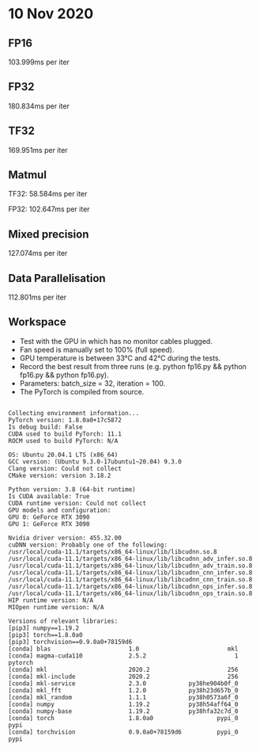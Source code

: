 # 10 Nov 2020
## FP16
103.999ms per iter

## FP32
180.834ms per iter

## TF32
169.951ms per iter

## Matmul
TF32: 58.584ms per iter

FP32: 102.647ms per iter

## Mixed precision
127.074ms per iter

## Data Parallelisation
112.801ms per iter

## Workspace
- Test with the GPU in which has no monitor cables plugged.
- Fan speed is manually set to 100% (full speed).
- GPU temperature is between 33°C and 42°C during the tests.
- Record the best result from three runs (e.g. python fp16.py && python fp16.py && python fp16.py).
- Parameters: batch_size = 32, iteration = 100.
- The PyTorch is compiled from source.
```

Collecting environment information...
PyTorch version: 1.8.0a0+17c5872
Is debug build: False
CUDA used to build PyTorch: 11.1
ROCM used to build PyTorch: N/A

OS: Ubuntu 20.04.1 LTS (x86_64)
GCC version: (Ubuntu 9.3.0-17ubuntu1~20.04) 9.3.0
Clang version: Could not collect
CMake version: version 3.18.2

Python version: 3.8 (64-bit runtime)
Is CUDA available: True
CUDA runtime version: Could not collect
GPU models and configuration: 
GPU 0: GeForce RTX 3090
GPU 1: GeForce RTX 3090

Nvidia driver version: 455.32.00
cuDNN version: Probably one of the following:
/usr/local/cuda-11.1/targets/x86_64-linux/lib/libcudnn.so.8
/usr/local/cuda-11.1/targets/x86_64-linux/lib/libcudnn_adv_infer.so.8
/usr/local/cuda-11.1/targets/x86_64-linux/lib/libcudnn_adv_train.so.8
/usr/local/cuda-11.1/targets/x86_64-linux/lib/libcudnn_cnn_infer.so.8
/usr/local/cuda-11.1/targets/x86_64-linux/lib/libcudnn_cnn_train.so.8
/usr/local/cuda-11.1/targets/x86_64-linux/lib/libcudnn_ops_infer.so.8
/usr/local/cuda-11.1/targets/x86_64-linux/lib/libcudnn_ops_train.so.8
HIP runtime version: N/A
MIOpen runtime version: N/A

Versions of relevant libraries:
[pip3] numpy==1.19.2
[pip3] torch==1.8.0a0
[pip3] torchvision==0.9.0a0+78159d6
[conda] blas                      1.0                         mkl  
[conda] magma-cuda110             2.5.2                         1    pytorch
[conda] mkl                       2020.2                      256  
[conda] mkl-include               2020.2                      256  
[conda] mkl-service               2.3.0            py38he904b0f_0  
[conda] mkl_fft                   1.2.0            py38h23d657b_0  
[conda] mkl_random                1.1.1            py38h0573a6f_0  
[conda] numpy                     1.19.2           py38h54aff64_0  
[conda] numpy-base                1.19.2           py38hfa32c7d_0  
[conda] torch                     1.8.0a0                  pypi_0    pypi
[conda] torchvision               0.9.0a0+78159d6          pypi_0    pypi
